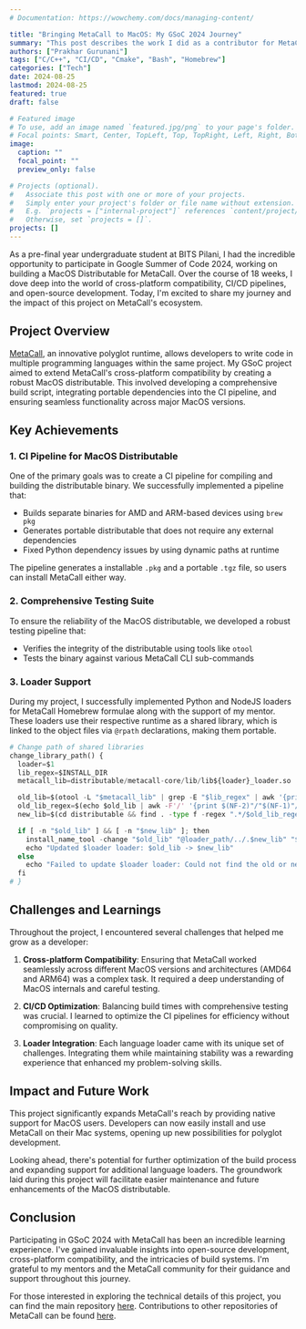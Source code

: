 ```yaml
---
# Documentation: https://wowchemy.com/docs/managing-content/

title: "Bringing MetaCall to MacOS: My GSoC 2024 Journey"
summary: "This post describes the work I did as a contributor for MetaCall during GSoC 2024"
authors: ["Prakhar Gurunani"]
tags: ["C/C++", "CI/CD", "Cmake", "Bash", "Homebrew"]
categories: ["Tech"]
date: 2024-08-25
lastmod: 2024-08-25
featured: true
draft: false

# Featured image
# To use, add an image named `featured.jpg/png` to your page's folder.
# Focal points: Smart, Center, TopLeft, Top, TopRight, Left, Right, BottomLeft, Bottom, BottomRight.
image:
  caption: ""
  focal_point: ""
  preview_only: false

# Projects (optional).
#   Associate this post with one or more of your projects.
#   Simply enter your project's folder or file name without extension.
#   E.g. `projects = ["internal-project"]` references `content/project/deep-learning/index.md`.
#   Otherwise, set `projects = []`.
projects: []
---
```


As a pre-final year undergraduate student at BITS Pilani, I had the incredible opportunity to participate in Google Summer of Code 2024, working on building a MacOS Distributable for MetaCall. Over the course of 18 weeks, I dove deep into the world of cross-platform compatibility, CI/CD pipelines, and open-source development. Today, I'm excited to share my journey and the impact of this project on MetaCall's ecosystem.

## Project Overview

[MetaCall](https://metacall.io), an innovative polyglot runtime, allows developers to write code in multiple programming languages within the same project. My GSoC project aimed to extend MetaCall's cross-platform compatibility by creating a robust MacOS distributable. This involved developing a comprehensive build script, integrating portable dependencies into the CI pipeline, and ensuring seamless functionality across major MacOS versions.

## Key Achievements

### 1. CI Pipeline for MacOS Distributable

One of the primary goals was to create a CI pipeline for compiling and building the distributable binary. We successfully implemented a pipeline that:

- Builds separate binaries for AMD and ARM-based devices using `brew pkg`
- Generates portable distributable that does not require any external dependencies
- Fixed Python dependency issues by using dynamic paths at runtime

The pipeline generates a installable `.pkg` and a portable `.tgz` file, so users can install MetaCall either way.

### 2. Comprehensive Testing Suite

To ensure the reliability of the MacOS distributable, we developed a robust testing pipeline that:

- Verifies the integrity of the distributable using tools like `otool`
- Tests the binary against various MetaCall CLI sub-commands

### 3. Loader Support

During my project, I successfully implemented Python and NodeJS loaders for MetaCall Homebrew formulae along with the support of my mentor. These loaders use their respective runtime as a shared library, which is linked to the object files via `@rpath` declarations, making them portable.

```python
# Change path of shared libraries
change_library_path() {
  loader=$1
  lib_regex=$INSTALL_DIR
  metacall_lib=distributable/metacall-core/lib/lib${loader}_loader.so

  old_lib=$(otool -L "$metacall_lib" | grep -E "$lib_regex" | awk '{print $1}')
  old_lib_regex=$(echo $old_lib | awk -F'/' '{print $(NF-2)"/"$(NF-1)"/"$NF}') # Get the path suffix
  new_lib=$(cd distributable && find . -type f -regex ".*/$old_lib_regex")

  if [ -n "$old_lib" ] && [ -n "$new_lib" ]; then
    install_name_tool -change "$old_lib" "@loader_path/../.$new_lib" "$metacall_lib"
    echo "Updated $loader loader: $old_lib -> $new_lib"
  else
    echo "Failed to update $loader loader: Could not find the old or new library path."
  fi
# }
```

## Challenges and Learnings

Throughout the project, I encountered several challenges that helped me grow as a developer:

1. **Cross-platform Compatibility**: Ensuring that MetaCall worked seamlessly across different MacOS versions and architectures (AMD64 and ARM64) was a complex task. It required a deep understanding of MacOS internals and careful testing.

2. **CI/CD Optimization**: Balancing build times with comprehensive testing was crucial. I learned to optimize the CI pipelines for efficiency without compromising on quality.

3. **Loader Integration**: Each language loader came with its unique set of challenges. Integrating them while maintaining stability was a rewarding experience that enhanced my problem-solving skills.

## Impact and Future Work

This project significantly expands MetaCall's reach by providing native support for MacOS users. Developers can now easily install and use MetaCall on their Mac systems, opening up new possibilities for polyglot development.

Looking ahead, there's potential for further optimization of the build process and expanding support for additional language loaders. The groundwork laid during this project will facilitate easier maintenance and future enhancements of the MacOS distributable.

## Conclusion

Participating in GSoC 2024 with MetaCall has been an incredible learning experience. I've gained invaluable insights into open-source development, cross-platform compatibility, and the intricacies of build systems. I'm grateful to my mentors and the MetaCall community for their guidance and support throughout this journey.

For those interested in exploring the technical details of this project, you can find the main repository [here](https://github.com/metacall/distributable-macos). Contributions to other repositories of MetaCall can be found [here](https://github.com/FirePing32?org=metacall).
